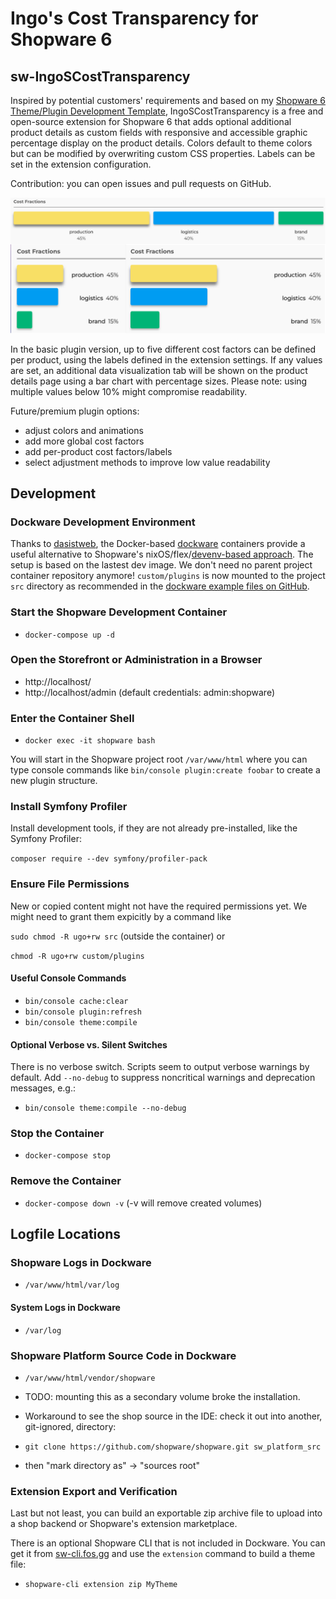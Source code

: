 # Ingo's Cost Transparency for Shopware 6

## sw-IngoSCostTransparency

Inspired by potential customers' requirements and based on my [Shopware 6 Theme/Plugin Development Template](https://github.com/openmindculture/IngoSDev6CertPrep),
IngoSCostTransparency is a free and open-source extension for Shopware 6 that adds optional additional product details
as custom fields with responsive and accessible graphic percentage display on the product details. Colors default to
theme colors but can be modified by overwriting custom CSS properties. Labels can be set in the extension configuration.

Contribution: you can open issues and pull requests on GitHub.

![screenshot](./product-cost-percentage-transparency.png)

In the basic plugin version, up to five different cost factors can be defined per product, using the labels defined in
the extension settings. If any values are set, an additional data visualization tab will be shown on the product details
page using a bar chart with percentage sizes. Please note: using multiple values below 10% might compromise readability.

Future/premium plugin options:
- adjust colors and animations
- add more global cost factors
- add per-product cost factors/labels
- select adjustment methods to improve low value readability

## Development

### Dockware Development Environment

Thanks to [dasistweb](https://www.dasistweb.de/), the Docker-based [dockware](https://docs.dockware.io/) containers provide a useful alternative to Shopware's
nixOS/flex/[devenv-based approach](https://developer.shopware.com/docs/guides/installation/devenv.html). The setup is based on the lastest dev image. We don't need no parent project
container repository anymore! `custom/plugins` is now mounted to the project `src` directory as recommended in the
[dockware example files on GitHub](https://github.com/dockware/examples).

### Start the Shopware Development Container

- `docker-compose up -d`

### Open the Storefront or Administration in a Browser

- http://localhost/
- http://localhost/admin (default credentials: admin:shopware)

### Enter the Container Shell

- `docker exec -it shopware bash`

You will start in the Shopware project root `/var/www/html` where you can type console commands like
`bin/console plugin:create foobar`
to create a new plugin structure.

### Install Symfony Profiler

Install development tools, if they are not already pre-installed, like the Symfony Profiler:

`composer require --dev symfony/profiler-pack`

### Ensure File Permissions

New or copied content might not have the required permissions yet.
We might need to grant them expicitly by a command like

`sudo chmod -R ugo+rw src` (outside the container) or

`chmod -R ugo+rw custom/plugins`

#### Useful Console Commands

- `bin/console cache:clear`
- `bin/console plugin:refresh`
- `bin/console theme:compile`

#### Optional Verbose vs. Silent Switches

There is no verbose switch.
Scripts seem to output verbose warnings by default. Add `--no-debug` to suppress  noncritical warnings and deprecation
messages, e.g.:

- `bin/console theme:compile --no-debug`

### Stop the Container

- `docker-compose stop`

### Remove the Container

- `docker-compose down -v` (-v will remove created volumes)

## Logfile Locations

### Shopware Logs in Dockware

- `/var/www/html/var/log`

#### System Logs in Dockware

- `/var/log`

### Shopware Platform Source Code in Dockware

- `/var/www/html/vendor/shopware`

- TODO: mounting this as a secondary volume broke the installation.

- Workaround to see the shop source in the IDE: check it out into another, git-ignored, directory:

- `git clone https://github.com/shopware/shopware.git sw_platform_src`

- then "mark directory as" -> "sources root"

### Extension Export and Verification

Last but not least, you can build an exportable zip archive file to upload into a shop backend or Shopware's extension
marketplace.

There is an optional Shopware CLI that is not included in Dockware. You can get it from
[sw-cli.fos.gg](https://sw-cli.fos.gg) and use the `extension` command to build a theme file:

- `shopware-cli extension zip MyTheme`
